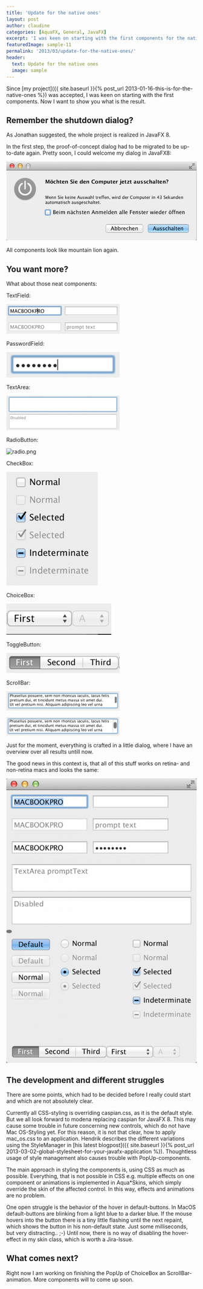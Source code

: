 ```yaml
---
title: 'Update for the native ones'
layout: post
author: claudine
categories: [AquaFX, General, JavaFX]
excerpt: 'I was keen on starting with the first components for the native Look and Feel for JavaFX. Now I want to show you what is the result.'
featuredImage: sample-11
permalink: '2013/03/update-for-the-native-ones/'
header:
  text: Update for the native ones
  image: sample
---
```

Since [my project]({{ site.baseurl }}{% post_url 2013-01-16-this-is-for-the-native-ones %}) was accepted, I was keen on starting with the first components. Now I want to show you what is the result.

## Remember the shutdown dialog?

As Jonathan suggested, the whole project is realized in JavaFX 8.

In the first step, the proof-of-concept dialog had to be migrated to be up-to-date again. Pretty soon, I could welcome my dialog in JavaFX8:

![shutdown_fx81](/assets/posts/guigarage-legacy/shutdown_fx81.png)

All components look like mountain lion again.

## You want more?

What about those neat components:

TextField:

![textfield-300x79](/assets/posts/guigarage-legacy/textfield-300x79.png)

PasswordField:

![pw-300x67](/assets/posts/guigarage-legacy/pw-300x67.png)

TextArea:

![textarea-300x91](/assets/posts/guigarage-legacy/textarea-300x91.png)

RadioButton:

![radio.png](/assets/posts/guigarage-legacy/radio.png.png)

CheckBox:

![check-242x300](/assets/posts/guigarage-legacy/check-242x300.png)

ChoiceBox:

![choice](/assets/posts/guigarage-legacy/choice.png)

ToggleButton:

![toggle-300x53](/assets/posts/guigarage-legacy/toggle-300x53.png)

ScrollBar:

![scrollbar1-300x51](/assets/posts/guigarage-legacy/scrollbar1-300x51.png)

![scrollbar2-300x49](/assets/posts/guigarage-legacy/scrollbar2-300x49.png)

Just for the moment, everything is crafted in a little dialog, where I have an overview over all results untill now.

The good news in this context is, that all of this stuff works on retina- and non-retina macs and looks the same:

![demodialog1-687x1024](/assets/posts/guigarage-legacy/demodialog1-687x1024.png)

## The development and different struggles

There are some points, which had to be decided before I really could start and which are not absolutely clear.

Currently all CSS-styling is overriding caspian.css, as it is the default style. But we all look forward to modena replacing caspian for JavaFX 8. This may cause some trouble in future concerning new controls, which do not have Mac OS-Styling yet. For this reason, it is not that clear, how to apply mac_os.css to an application. Hendrik describes the different variations using the StyleManager in [his latest blogpost]({{ site.baseurl }}{% post_url 2013-03-02-global-stylesheet-for-your-javafx-application %}). Thoughtless usage of style management also causes trouble with PopUp-components.

The main approach in styling the components is, using CSS as much as possible. Everything, that is not possible in CSS e.g. multiple effects on one component or animations is implemented in Aqua*Skins, which simply override the skin of the affected control. In this way, effects and animations are no problem.

One open struggle is the behavior of the hover in default-buttons. In MacOS default-buttons are blinking from a light blue to a darker blue. If the mouse hovers into the button there is a tiny little flashing until the next repaint, which shows the button in his non-default state. Just some milliseconds, but very distracting.. ;-) Until now, there is no way of disabling the hover-effect in my skin class, which is worth a Jira-Issue.

## What comes next?

Right now I am working on finishing the PopUp of ChoiceBox an ScrollBar-animation. More components will to come up soon.
